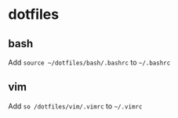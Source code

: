 # dotfiles
## bash
Add ``source ~/dotfiles/bash/.bashrc`` to ``~/.bashrc``

## vim
Add ``so /dotfiles/vim/.vimrc`` to ``~/.vimrc``
